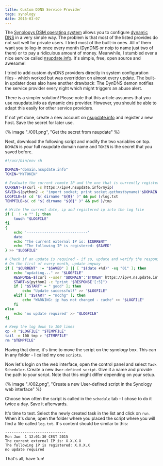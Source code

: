 ```yaml
---
title: Custom DDNS Service Provider
tags: synology
date: 2015-03-07
---
```


The [Synologys DSM operating system](https://www.synology.com/en-us/dsm/) allows you to configure [dynamic DNS](https://en.wikipedia.org/wiki/Dynamic_DNS) in a very simple way. The problem is that most of the listed provides do not suit well for private users. I tried most of the built-in ones. All of them want you to log-in once every month (DynDNS or noip to name just two of them) or to pay a ridiculous amount of money.
Meanwhile, I stumbled over a nice service called [nsupdate.info](https://www.nsupdate.info/). It's simple, free, open source and awesome!

I tried to add custom dynDNS providers directly in system configuration files - which worked but was overridden on almost every update. The built-in updater does also have another drawback: The DynDNS demon notifies the service provider every night which might triggers an abuse alert.

There is a simpler solution! Please note that this article assumes that you use nsupdate.info as dynamic dns provider. However, you should be able to adapt this easily for other service providers.

If not yet done, create a new account on [nsupdate.info](https://www.nsupdate.info/) and register a new host. Save the secret for later use.

{% image "./001.png", "Get the secret from nsupdate" %}

Next, download the following script and modify the two variables on top. `DOMAIN` is your full nsupdate domain name and `TOKEN` is the secret that you saved before.

```bash
#!/usr/bin/env sh

DOMAIN="domain.nsupdate.info"
TOKEN="MYTOKEN"

# Evaluate the current remote IP and the one that is currently registered
CURRENT=$(curl -s https://ipv4.nsupdate.info/myip)
SAVED=$(python2 -c "import socket; print socket.gethostbyname('$DOMAIN')")
LOGFILE=$( cd "$( dirname "${0}" )" && pwd )/log.txt
TEMPFILE=$( cd "$( dirname "${0}" )" && pwd )/tmp

# Write the current date, ip and registered ip into the log file
if [  ! -e "" ]; then
    touch "$LOGFILE"
fi
{
    echo '----------------------------'
    date
    echo "The current external IP is: $CURRENT"
    echo "The following IP is registered: $SAVED"
} >> "$LOGFILE"

# Check if an update is required - if so, update and verify the response
# On the first of every month, update anyway
if [ "$CURRENT" != "$SAVED" ] || [ "$(date +%d)" -eq "01" ]; then
    echo "updating..." >> "$LOGFILE"
    RESPONSE=$(curl --user "$DOMAIN":"$TOKEN" https://ipv4.nsupdate.info/nic/update)
    START=$(python2 -c "print '$RESPONSE'[:5]")
    if [ "$START" = " good" ]; then
        echo "Update successful!" >> "$LOGFILE"
    elif [ "$START" = "nochg" ]; then
        echo "WARNING: ip has not changed - cache" >> "$LOGFILE"
    fi
else
    echo 'no update required' >> "$LOGFILE"
fi

# Keep the log down to 100 lines
cp -R "$LOGFILE" "$TEMPFILE"
tail -n 100 tmp > "$TEMPFILE"
rm "$TEMPFILE"
```

Having that done, it's time to move the script on the synology box. This can in any folder - I called my one `scripts`.

Now let's login on the web interface, open the control panel and select `Task Scheduler`. Create a new `User-defined script`. Give it a name and provide the path to your script. Note that this might differ depending on your setup.

{% image "./002.png", "Create a new User-defined script in the Synology web interface" %}

Choose how often the script is called in the `schedule` tab - I chose to do it twice a day. Save it afterwards.

It's time to test. Select the newly created task in the list and click on `run`. When it's done, open the folder where you placed the script where you will find a file called `log.txt`. It's content should be similar to this:

```text
----------------------------
Mon Jun  1 12:01:30 CEST 2015
The current external IP is: X.X.X.X
The following IP is registered: X.X.X.X
no update required
```

That's all, have fun!
